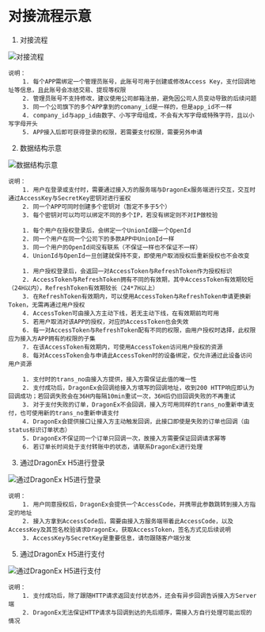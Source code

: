 # 对接流程示意

1. 对接流程

![对接流程][0]

    说明：
        1. 每个APP需绑定一个管理员账号，此账号可用于创建或修改Access Key，支付回调地址等信息，且此账号会冻结交易、提现等权限
        2. 管理员账号不支持修改，建议使用公司邮箱注册，避免因公司人员变动导致的后续问题
        3. 同一个公司旗下的多个APP拿到的comany_id是一样的，但是app_id不一样
        4. company_id与app_id由数字、小写字母组成，不会有大写字母或特殊字符，且以小写字母开头
        5. APP接入后即可获得登录的权限，若需要支付权限，需要另外申请

2. 数据结构示意

![数据结构示意][1]

    说明：
        1. 用户在登录或支付时，需要通过接入方的服务端与DragonEx服务端进行交互，交互时通过AccessKey与SecretKey密钥对进行鉴权
        2. 同一个APP可同时创建多个密钥对（暂定不多于5个）
        3. 每个密钥对可以均可以绑定不同的多个IP，若没有绑定则不对IP做校验
        
        1. 每个用户在授权登录后，会绑定一个UnionId跟一个OpenId
        2. 同一个用户在同一个公司下的多款APP中UnionId一样
        3. 同一个用户的OpenId间没有联系（不保证一样也不保证不一样）
        4. UnionId与OpenId一旦创建就保持不变，即使用户取消授权后重新授权也不会改变
        
        1. 用户授权登录后，会返回一对AccessToken与RefreshToken作为授权标识
        2. AccessToken与RefreshToken拥有不同的有效期，其中AccessToken有效期较短（24H以内），RefreshToken有效期较长（24*7H以上）
        3. 在RefreshToken有效期内，可以使用AccessToken与RefreshToken申请更换新Token，无需再通过用户授权
        4. AccessToken可由接入方主动下线，若无主动下线，在有效期前均可用
        5. 若用户取消对该APP的授权，对应的AccessToken也会失效
        6. 每一对AccessToken与RefreshToken配有不同的权限，由用户授权时选择，此权限应为接入方APP拥有的权限的子集
        7. 在该AccessToken有效期内，可使用AccessToken访问用户授权的资源
        8. 每对AccessToken会与申请此AccessToken时的设备绑定，仅允许通过此设备访问用户资源
        
        1. 支付时的trans_no由接入方提供，接入方需保证此值的唯一性
        2. 支付成功后，DragonEx会回调给接入方填写的回调地址，收到200 HTTP响应即认为回调成功；若回调失败会在36H内每隔10min重试一次，36H后仍旧回调失败的不再重试
        3. 对于支付失败的订单，DragonEx不会回调，接入方可用同样的trans_no重新申请支付，也可使用新的trans_no重新申请支付
        4. DragonEx会提供接口让接入方主动触发回调，此接口即使是失败的订单也回调（由status标识订单状态）
        5. DragonEx不保证同一个订单只回调一次，故接入方需要保证回调请求幂等
        6. 若订单长时间处于支付转账中的状态，请联系DragonEx进行处理
        
3. 通过DragonEx H5进行登录

![通过DragonEx H5进行登录][2]

    说明：
        1. 用户同意授权后，DragonEx会提供一个AccessCode，并携带此参数跳转到接入方指定的地址
        2. 接入方拿到AccessCode后，需要由接入方服务端带着此AccessCode，以及AccessKey及其签名校验请求DragonEx，获取AccessToken，签名方式见后续说明
        3. AccessKey与SecretKey是重要信息，请勿跟随客户端分发
        
<!--4. 通过DragonEx APP进行登录-->

<!--![通过DragonEx APP进行登录][3]-->

<!--    说明：-->
<!--        1. 除AccessCode参数的传递方式有点差别外，其余与H5登录方式一致-->

5. 通过DragonEx H5进行支付

![通过DragonEx H5进行支付][4]

    说明：
        1. 支付成功后，除了跟随HTTP请求返回支付状态外，还会有异步回调告诉接入方Server端
        2. DragonEx无法保证HTTP请求与回调到达的先后顺序，需接入方自行处理可能出现的情况

<!--6. 通过DragonEx APP进行支付-->

<!--![通过DragonEx APP进行支付][5]-->

<!--    说明：-->
<!--        1. 除支付Code参数的传递方式有点差别外，其余与H5支付方式一致-->


[0]: <./images/DragonEx开放平台-对接流程.png> "对接流程"
[1]: <./images/DragonEx开放平台-数据结构.png> "数据结构"
[2]: <./images/DragonEx开放平台-通过H5认证时序图.png> "H5认证"
[3]: <./images/DragonEx开放平台-通过APP认证时序图.png> "APP认证"
[4]: <./images/DragonEx开放平台-通过H5支付时序图.png> "H5认证"
[5]: <./images/DragonEx开放平台-通过APP支付时序图.png> "APP支付"